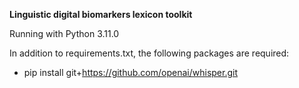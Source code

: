 **Linguistic digital biomarkers lexicon toolkit**

Running with Python 3.11.0

In addition to requirements.txt, the following packages are required:

* pip install git+https://github.com/openai/whisper.git